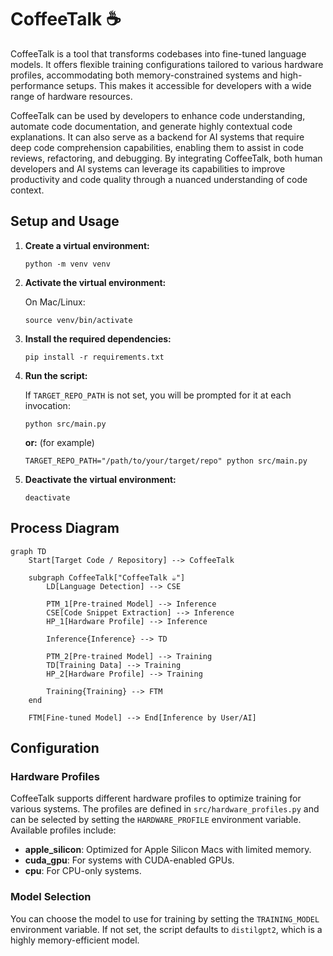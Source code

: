 # CoffeeTalk ☕

CoffeeTalk is a tool that transforms codebases into fine-tuned language models. It offers flexible training configurations tailored to various hardware profiles, accommodating both memory-constrained systems and high-performance setups. This makes it accessible for developers with a wide range of hardware resources.

CoffeeTalk can be used by developers to enhance code understanding, automate code documentation, and generate highly contextual code explanations. It can also serve as a backend for AI systems that require deep code comprehension capabilities, enabling them to assist in code reviews, refactoring, and debugging. By integrating CoffeeTalk, both human developers and AI systems can leverage its capabilities to improve productivity and code quality through a nuanced understanding of code context.

## Setup and Usage

1. **Create a virtual environment:**
   ```
   python -m venv venv
   ```
2. **Activate the virtual environment:**
   
   On Mac/Linux:
   ```
   source venv/bin/activate
   ```
3. **Install the required dependencies:**
   ```
   pip install -r requirements.txt
   ```
4. **Run the script:**

   If `TARGET_REPO_PATH` is not set, you will be prompted for it at each invocation:
   ```
   python src/main.py
   ```
   **or:** (for example)
   ```
   TARGET_REPO_PATH="/path/to/your/target/repo" python src/main.py
   ```
5. **Deactivate the virtual environment:**
   ```
   deactivate
   ```

## Process Diagram

```mermaid
graph TD
    Start[Target Code / Repository] --> CoffeeTalk

    subgraph CoffeeTalk["CoffeeTalk ☕"]
        LD[Language Detection] --> CSE

        PTM_1[Pre-trained Model] --> Inference
        CSE[Code Snippet Extraction] --> Inference
        HP_1[Hardware Profile] --> Inference

        Inference{Inference} --> TD

        PTM_2[Pre-trained Model] --> Training
        TD[Training Data] --> Training
        HP_2[Hardware Profile] --> Training

        Training{Training} --> FTM
    end

    FTM[Fine-tuned Model] --> End[Inference by User/AI]
```

## Configuration

### Hardware Profiles

CoffeeTalk supports different hardware profiles to optimize training for various systems. The profiles are defined in `src/hardware_profiles.py` and can be selected by setting the `HARDWARE_PROFILE` environment variable. Available profiles include:

- **apple_silicon**: Optimized for Apple Silicon Macs with limited memory.
- **cuda_gpu**: For systems with CUDA-enabled GPUs.
- **cpu**: For CPU-only systems.

### Model Selection

You can choose the model to use for training by setting the `TRAINING_MODEL` environment variable. If not set, the script defaults to `distilgpt2`, which is a highly memory-efficient model.
